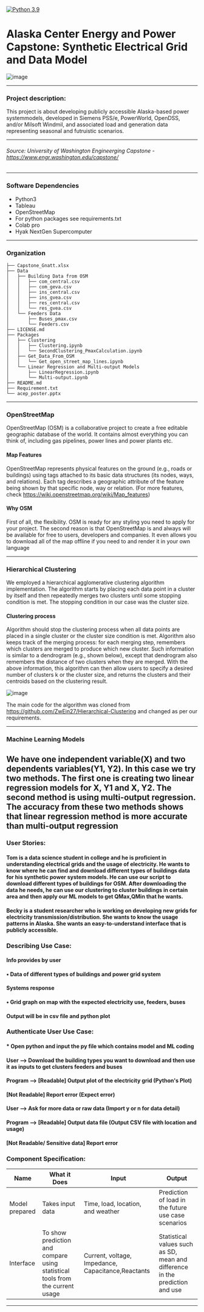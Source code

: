 [![Python 3.9](https://img.shields.io/badge/python-3.7+-orange.svg)](https://www.python.org/download/releases/3.9.0/)
# Alaska Center Energy and Power Capstone: Synthetic Electrical Grid and Data Model
![image](https://user-images.githubusercontent.com/19913928/172478159-d85c14f7-3cda-490b-bc8d-3698920945e2.png)

-----
### Project description:
This project is about developing publicly accessible Alaska-based power systemmodels, developed in Siemens PSS/e, PowerWorld, OpenDSS, and/or Milsoft Windmil, and associated load and generation data representing seasonal and futruistic scenarios.

-----
###### Source: University of Washington Engineerging Capstone - https://www.engr.washington.edu/capstone/
-----
### Software Dependencies
* Python3
* Tableau
* OpenStreetMap
*  For python packages see requirements.txt
*  Colab pro
*  Hyak NextGen Supercomputer
-----

### Organization
```
├── Capstone_Gnatt.xlsx
├── Data
│   ├── Building Data from OSM
│   │   ├── com_central.csv
│   │   ├── com_geva.csv
│   │   ├── ins_central.csv
│   │   ├── ins_gvea.csv
│   │   ├── res_central.csv
│   │   └── res_gvea.csv
│   └── Feeders Data
│       ├── Buses_pmax.csv
│       └── Feeders.csv
├── LICENSE.md
├── Packages
│   ├── Clustering
│   │   ├── Clustering.ipynb
│   │   └── SecondClustering_PmaxCalculation.ipynb
│   ├── Get_Data_From_OSM
│   │   └── Get_open_street_map_lines.ipynb
│   └── Linear Regression and Multi-output Models
│       ├── LinearRegression.ipynb
│       └── Multi-output.ipynb
├── README.md
├── Requirement.txt
└── acep_poster.pptx
```
-----
### OpenStreetMap

OpenStreetMap (OSM) is a collaborative project to create a free editable geographic database of the world. It contains almost everything you can think of, including gas pipelines, power lines and power plants etc.

#### Map Features
OpenStreetMap represents physical features on the ground (e.g., roads or buildings) using tags attached to its basic data structures (its nodes, ways, and     relations). Each tag describes a geographic attribute of the feature being shown by that specific node, way or relation. (For more features, check     https://wiki.openstreetmap.org/wiki/Map_features)

#### Why OSM

First of all, the flexibility. OSM is ready for any styling you need to apply for your project. The second reason is that OpenStreetMap is and always will be available for free to users, developers and companies. It even allows you to download all of the map offline if you need to and render it in your own language

-----

### Hierarchical Clustering
We employed a hierarchical agglomerative clustering algorithm implementation. The algorithm starts by placing each data point in a cluster by itself and then repeatedly merges two clusters until some stopping condition is met. The stopping condition in our case was the cluster size. 
#### Clustering process
Algorithm should stop the clustering process when all data points are placed in a single cluster or the cluster size condition is met. Algorithm also keeps track of the merging process: for each merging step, remembers which clusters are merged to produce which new cluster. Such information is similar to a dendrogram (e.g., shown below), except that dendrogram also remembers the distance of two clusters when they are merged. With the above information, this algorithm can then allow users to specify a desired number of clusters k or the cluster size, and returns the clusters and their centroids based on the clustering result. 

![image](https://user-images.githubusercontent.com/19913928/172250114-c117211f-c975-4557-af56-9571916a6a6a.png)


The main code for the algorithm was cloned from https://github.com/ZwEin27/Hierarchical-Clustering and changed as per our requirements. 

-----
### Machine Learning Models
We have one independent variable(X) and two dependents variables(Y1, Y2). In this case we try two methods. The first one is creating two linear regression models for X, Y1 and X, Y2. The second method is using multi-output regression. The accuracy from these two methods shows that linear regression method is more accurate than multi-output regression
-----
### User Stories:

#### Tom is a data science student in college and he is proficient in understanding electrical grids and the usage of electricity. He wants to know where he can find and download different types of buildings data for his synthetic power system models. He can use our script to download different types of buildings for OSM. After downloading the data he needs, he can use our clustering to cluster buildings in certain area and then apply our ML models to get QMax,QMin that he wants.  
#### Becky is a student researcher who is working on developing new grids for electricity transmission/distribution. She wants to know the usage patterns in Alaska. She wants an easy-to-understand interface that is publicly accessible.

### Describing Use Case:

#### Info provides by user
#### •	Data of different types of buildings and power grid system
#### Systems response
#### •	Grid graph on map with the expected electricity use, feeders, buses
#### Output will be in csv file and python plot

### Authenticate User Use Case:
#### * Open python and input the py file which contains model and ML coding
#### User --> Download the building types you want to download and then use it as inputs to get clusters feeders and buses
#### Program --> [Readable] Output plot of the electricity grid (Python's Plot)
####             [Not Readable] Report error (Expect error)
#### User --> Ask for more data or raw data (Import y or n for data detail)
#### Program --> [Readable] Output data file  (Output CSV file with location and usage)
####	           [Not Readable/ Sensitive data] Report error

### Component Specification:

| Name | What it Does | Input | Output |
|------|--------------|-------|--------|
| Model prepared  | Takes input data | Time, load, location, and weather | Prediction of load in the future use case scenarios |
| Interface| To show prediction and compare using statistical tools from the current usage | Current, voltage, Impedance, Capacitance,Reactants| Statistical values such as SD, mean and difference in the prediction and use |


-----
